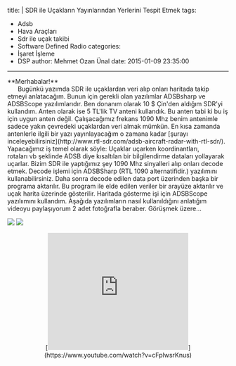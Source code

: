 title: |
  SDR ile Uçakların Yayınlarından Yerlerini Tespit Etmek
tags:
  - Adsb
  - Hava Araçları
  - Sdr ile uçak takibi
  - Software Defined Radio
categories:
  - İşaret İşleme
  - DSP
author: Mehmet Ozan Ünal
date: 2015-01-09 23:35:00
---
<div class="separator" style="clear: both; text-align: left;">**Merhabalar!**</div>

<div class="separator" style="clear: both; text-align: left;">      Bugünkü yazımda SDR ile uçaklardan veri alıp onları haritada takip etmeyi anlatacağım. Bunun için gerekli olan yazılımlar ADSBsharp ve ADSBScope yazılımlarıdır. Ben donanım olarak 10 $ Çin'den aldığım SDR'yi kullandım. Anten olarak ise 5 TL'lik TV anteni kullandık. Bu anten tabi ki bu iş için uygun anten değil. Çalışacağımız frekans 1090 Mhz benim antenimle sadece yakın çevredeki uçaklardan veri almak mümkün. En kısa zamanda antenlerle ilgili bir yazı yayınlayacağım o zamana kadar [şurayı inceleyebilirsiniz](http://www.rtl-sdr.com/adsb-aircraft-radar-with-rtl-sdr/). Yapacağımız iş temel olarak söyle: Uçaklar uçarken koordinantları,</div>

<!-- more -->rotaları vb şeklinde ADSB diye kısaltılan bir bilgilendirme dataları yollayarak uçarlar. Bizim SDR ile yaptığımız şey 1090 Mhz sinyalleri alıp onları decode etmek. Decode işlemi için ADSBSharp (RTL 1090 alternatifidir.) yazılımını kullanabilirsiniz. Daha sonra decode edilen data port üzerinden başka bir programa aktarılır. Bu program ile elde edilen veriler bir arayüze aktarılır ve uçak harita üzerinde gösterilir. Haritada gösterme işi için ADSBScope yazılıımını kullandım. Aşağıda yazılımların nasıl kullanıldığını anlatığım videoyu paylaşıyorum 2 adet fotoğrafla beraber. Görüşmek üzere...  
[![](http://4.bp.blogspot.com/-SBM-XSakGQE/VLAnPSDAnPI/AAAAAAAAGe0/JKv8mQje2nM/s1600/IMG_20150109_132230.jpg)](http://4.bp.blogspot.com/-SBM-XSakGQE/VLAnPSDAnPI/AAAAAAAAGe0/JKv8mQje2nM/s1600/IMG_20150109_132230.jpg)
[![](http://3.bp.blogspot.com/-2Vmt6m8HMmM/VLAnN_-hWDI/AAAAAAAAGes/KOlYMCRzRS8/s1600/IMG_20150109_132253.jpg)](http://3.bp.blogspot.com/-2Vmt6m8HMmM/VLAnN_-hWDI/AAAAAAAAGes/KOlYMCRzRS8/s1600/IMG_20150109_132253.jpg)</div>

<div class="separator" style="clear: both; text-align: center;">[<iframe allowfullscreen="true" webkitallowfullscreen="true" mozallowfullscreen="true" width="320" height="266" src="https://www.youtube.com/embed/cFplwsrKnus?feature=player_embedded" frameborder="0"></a></div></iframe>](https://www.youtube.com/watch?v=cFplwsrKnus)</div>